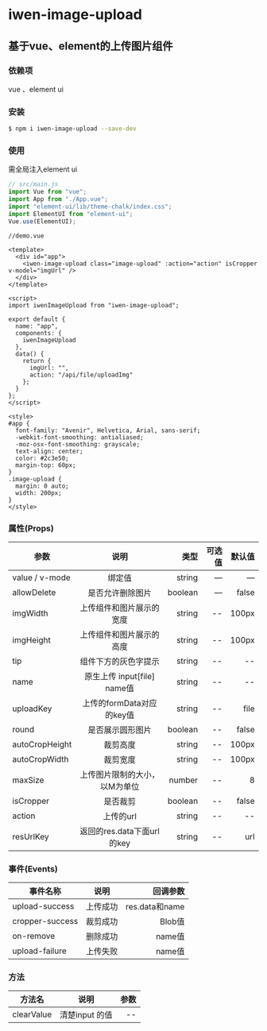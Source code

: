 # iwen-image-upload

## 基于vue、element的上传图片组件

### 依赖项
vue 、element ui

### 安装
```bash
$ npm i iwen-image-upload --save-dev
```
### 使用
需全局注入element ui
```javascript
// src/main.js
import Vue from "vue";
import App from "./App.vue";
import "element-ui/lib/theme-chalk/index.css";
import ElementUI from "element-ui";
Vue.use(ElementUI);
```
```
//demo.vue

<template>
  <div id="app">
    <iwen-image-upload class="image-upload" :action="action" isCropper v-model="imgUrl" />
  </div>
</template>

<script>
import iwenImageUpload from "iwen-image-upload";

export default {
  name: "app",
  components: {
    iwenImageUpload
  },
  data() {
    return {
      imgUrl: "",
      action: "/api/file/uploadImg"
    };
  }
};
</script>

<style>
#app {
  font-family: "Avenir", Helvetica, Arial, sans-serif;
  -webkit-font-smoothing: antialiased;
  -moz-osx-font-smoothing: grayscale;
  text-align: center;
  color: #2c3e50;
  margin-top: 60px;
}
.image-upload {
  margin: 0 auto;
  width: 200px;
}
</style>
```

### 属性(Props)
| 参数           | 说明          | 类型  |  可选值  |   默认值
| ------------- |:-------------:| -----:|-----:|-----:|
| value / v-mode| 绑定值         |string |—|—|
| allowDelete   | 是否允许删除图片|boolean |—|false|
| imgWidth | 上传组件和图片展示的宽度|string|--|100px|
| imgHeight | 上传组件和图片展示的高度|string|--|100px|
| tip | 组件下方的灰色字提示|string|--|--|
| name | 原生上传 input[file] name值|string|--|--|
| uploadKey | 上传的formData对应的key值|string|--|file|
| round | 是否展示圆形图片|boolean|--|false|
| autoCropHeight | 裁剪高度|string|--|100px|
| autoCropWidth | 裁剪宽度|string|--|100px|
| maxSize | 上传图片限制的大小，以M为单位|number|--|8|
| isCropper | 是否裁剪|boolean|--|false|
| action | 上传的url|string|--|--|
| resUrlKey | 返回的res.data下面url的key|string|--|url|

### 事件(Events)
| 事件名称           | 说明          | 回调参数
| ------------- |:-------------:| ------------:
|   upload-success   |上传成功|res.data和name|
|   cropper-success  |裁剪成功|Blob值|
|   on-remove  |删除成功|name值|
|   upload-failure  |上传失败|name值|

### 方法
| 方法名           | 说明          | 参数
| ------------- |:-------------:| ------------:
|clearValue| 清楚input 的值| -- |

